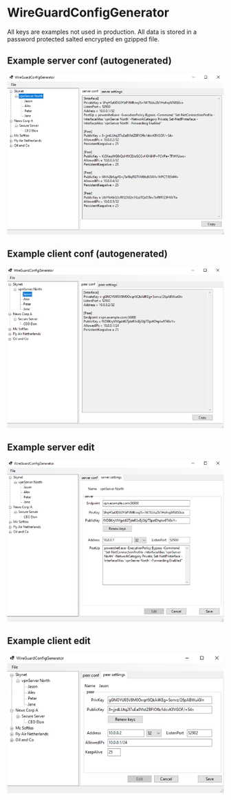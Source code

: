 # WireGuardConfigGenerator

All keys are examples not used in production. All data is stored in a password protected salted encrypted en gzipped file.

## Example server conf (autogenerated)

![Example server conf](https://github.com/alphons/WireGuardConfigGenerator/blob/master/server-conf.png)

## Example client conf  (autogenerated)

![Example client conf](https://github.com/alphons/WireGuardConfigGenerator/blob/master/client-conf.png)

## Example server edit

![Example server edit](https://github.com/alphons/WireGuardConfigGenerator/blob/master/server-edit.png)

## Example client edit

![Example client edit](https://github.com/alphons/WireGuardConfigGenerator/blob/master/client-edit.png)



